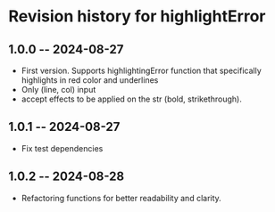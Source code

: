 # Revision history for highlightError

## 1.0.0 -- 2024-08-27

* First version. Supports highlightingError function that specifically highlights in red color and underlines
* Only (line, col) input
* accept effects to be applied on the str (bold, strikethrough).


## 1.0.1 -- 2024-08-27

* Fix test dependencies

## 1.0.2 -- 2024-08-28

* Refactoring functions for better readability and clarity.
